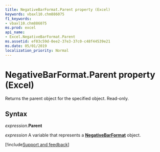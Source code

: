 ```yaml
---
title: NegativeBarFormat.Parent property (Excel)
keywords: vbaxl10.chm886075
f1_keywords:
- vbaxl10.chm886075
ms.prod: excel
api_name:
- Excel.NegativeBarFormat.Parent
ms.assetid: ef03c59d-0ee2-37e3-37c0-c48f44539e21
ms.date: 05/01/2019
localization_priority: Normal
---
```



# NegativeBarFormat.Parent property (Excel)

Returns the parent object for the specified object. Read-only.


## Syntax

_expression_.**Parent**

_expression_ A variable that represents a **[NegativeBarFormat](Excel.NegativeBarFormat.md)** object.




[!include[Support and feedback](~/includes/feedback-boilerplate.md)]